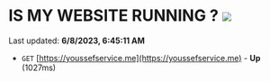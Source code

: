 # IS MY WEBSITE RUNNING ? [![](https://img.shields.io/static/v1?label=Sponsor&message=%E2%9D%A4&logo=GitHub&color=%23fe8e86)](https://github.com/sponsors/<username>)

Last updated: **6/8/2023, 6:45:11 AM**

- `GET` [https://youssefservice.me](https://youssefservice.me) - **Up** (1027ms)
